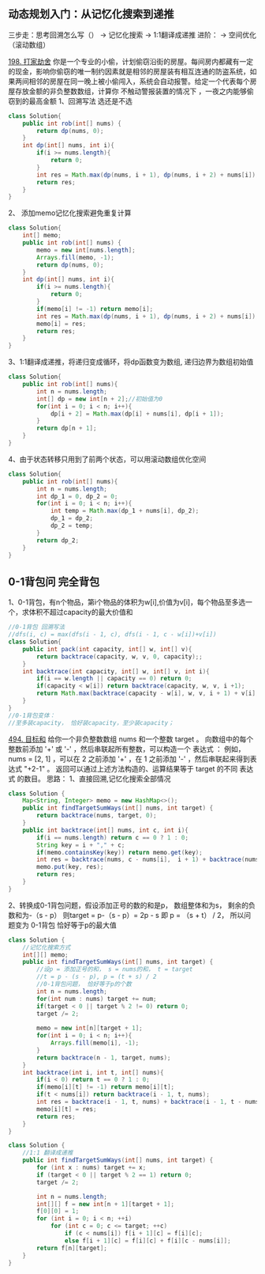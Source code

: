 ## 动态规划入门：从记忆化搜索到递推

三步走：思考回溯怎么写（） -> 记忆化搜索 -> 1:1翻译成递推
进阶： -> 空间优化（滚动数组）

[198. 打家劫舍](https://leetcode.cn/problems/house-robber/)
你是一个专业的小偷，计划偷窃沿街的房屋。每间房内都藏有一定的现金，影响你偷窃的唯一制约因素就是相邻的房屋装有相互连通的防盗系统，如果两间相邻的房屋在同一晚上被小偷闯入，系统会自动报警。给定一个代表每个房屋存放金额的非负整数数组，计算你 不触动警报装置的情况下 ，一夜之内能够偷窃到的最高金额
1、回溯写法 选还是不选

```java
class Solution{
    public int rob(int[] nums) {
        return dp(nums, 0);
    }
    int dp(int[] nums, int i){
        if(i >= nums.length){
            return 0;
        }
        int res = Math.max(dp(nums, i + 1), dp(nums, i + 2) + nums[i]);
        return res;
    }
}
```

2、 添加memo记忆化搜索避免重复计算

```java
class Solution{
    int[] memo;
    public int rob(int[] nums) {
        memo = new int[nums.length];
        Arrays.fill(memo, -1);
        return dp(nums, 0);
    }
    int dp(int[] nums, int i){
        if(i >= nums.length){
            return 0;
        }
        if(memo[i] != -1) return memo[i];
        int res = Math.max(dp(nums, i + 1), dp(nums, i + 2) + nums[i]);
        memo[i] = res;
        return res;
    }
}
```

3、1:1翻译成递推，将递归变成循环，将dp函数变为数组, 递归边界为数组初始值

```java
class Solution{
    public int rob(int[] nums){
        int n = nums.length;
        int[] dp = new int[n + 2];//初始值为0
        for(int i = 0; i < n; i++){
            dp[i + 2] = Math.max(dp[i] + nums[i], dp[i + 1]);
        }
        return dp[n + 1];
    }
}
```

4、由于状态转移只用到了前两个状态，可以用滚动数组优化空间

```java
class Solution{
    public int rob(int[] nums){
        int n = nums.length;
        int dp_1 = 0, dp_2 = 0;
        for(int i = 0; i < n; i++){
            int temp = Math.max(dp_1 + nums[i], dp_2);
            dp_1 = dp_2;
            dp_2 = temp;
        }
        return dp_2;
    }
}
```

## 0-1背包问 完全背包

1、0-1背包，有n个物品，第i个物品的体积为w[i],价值为v[i]，每个物品至多选一个，求体积不超过capacity的最大价值和

```java
//0-1背包 回溯写法
//dfs(i, c) = max(dfs(i - 1, c), dfs(i - 1, c - w[i])+v[i])
class Solution{
    public int pack(int capacity, int[] w, int[] v){
        return backtrace(capacity, w, v, 0, capacity);;
    }
    int backtrace(int capacity, int[] w, int[] v, int i){
        if(i == w.length || capacity == 0) return 0;
        if(capacity < w[i]) return backtrace(capacity, w, v, i +1);
        return Math.max(backtrace(capacity - w[i], w, v, i + 1) + v[i], backtrace(capacity, w, v, i +1));
    }
}
//0-1背包变体：
//至多装capacity， 恰好装capacity，至少装capacity；
```

[494. 目标和](https://leetcode.cn/problems/target-sum/)
    给你一个非负整数数组 nums 和一个整数 target 。
    向数组中的每个整数前添加 '+' 或 '-' ，然后串联起所有整数，可以构造一个 表达式 ：
    例如，nums = [2, 1] ，可以在 2 之前添加 '+' ，在 1 之前添加 '-' ，然后串联起来得到表达式 "+2-1" 。
    返回可以通过上述方法构造的、运算结果等于 target 的不同 表达式 的数目。
思路：
1、直接回溯,记忆化搜索全部情况
```java
class Solution {
    Map<String, Integer> memo = new HashMap<>();
    public int findTargetSumWays(int[] nums, int target) {
        return backtrace(nums, target, 0);
    }
    public int backtrace(int[] nums, int c, int i){
        if(i == nums.length) return c == 0 ? 1 : 0;
        String key = i + "," + c;
        if(memo.containsKey(key)) return memo.get(key);
        int res = backtrace(nums, c - nums[i],  i + 1) + backtrace(nums, c + nums[i], i + 1);
        memo.put(key, res);
        return res;
    }
}
```
2、转换成0-1背包问题，假设添加正号的数的和是p， 数组整体和为s， 剩余的负数和为-（s - p） 则target = p-（s - p）= 2p - s
即 p = （s + t） / 2， 所以问题变为 0-1背包 恰好等于p的最大值
```java
class Solution {
    //记忆化搜索方式
    int[][] memo;
    public int findTargetSumWays(int[] nums, int target) {
        //设p = 添加正号的和， s = nums的和， t = target
        //t = p - (s - p), p = (t + s) / 2
        //0-1背包问题， 恰好等于p的个数
        int n = nums.length;
        for(int num : nums) target += num;
        if(target < 0 || target % 2 != 0) return 0;
        target /= 2;
        
        memo = new int[n][target + 1];
        for(int i = 0; i < n; i++){
            Arrays.fill(memo[i], -1);
        }
        return backtrace(n - 1, target, nums);
    }
    int backtrace(int i, int t, int[] nums){
        if(i < 0) return t == 0 ? 1 : 0;
        if(memo[i][t] != -1) return memo[i][t];
        if(t < nums[i]) return backtrace(i - 1, t, nums);
        int res = backtrace(i - 1, t, nums) + backtrace(i - 1, t - nums[i], nums);
        memo[i][t] = res;
        return res;
    }
}
```

```java
class Solution {
    //1:1 翻译成递推
    public int findTargetSumWays(int[] nums, int target) {
        for (int x : nums) target += x;
        if (target < 0 || target % 2 == 1) return 0;
        target /= 2;

        int n = nums.length;
        int[][] f = new int[n + 1][target + 1];
        f[0][0] = 1;
        for (int i = 0; i < n; ++i)
            for (int c = 0; c <= target; ++c)
                if (c < nums[i]) f[i + 1][c] = f[i][c];
                else f[i + 1][c] = f[i][c] + f[i][c - nums[i]];
        return f[n][target];
    }
}
```

